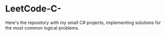 # LeetCode-C-
Here's the repository with my small C# projects, implementing solutions for the most common logical problems.
